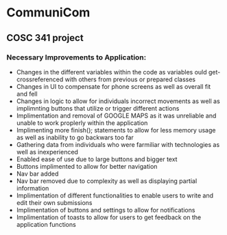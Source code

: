 # CommuniCom
## COSC 341 project
### Necessary Improvements to Application:
- Changes in the different variables within the code as variables ould get-crossreferenced with others from previous or prepared classes
- Changes in UI to compensate for phone screens as well as overall fit and fell
- Changes in logic to allow for individuals incorrect movements as well as implimnting buttons that utilize or trigger different actions
- Implimentation and removal of GOOGLE MAPS as it was unreliable and unable to work proplerly within the application
- Implimenting more finish(); statements to allow for less memory usage as well as inability to go backwars too far
- Gathering data from individuals who were farmiliar with technologies as well as inexperienced
- Enabled ease of use due to large buttons and bigger text
- Buttons implimented to allow for better navigation
- Nav bar added
- Nav bar removed due to complexity as well as displaying partial information
- Implimentation of different functionalities to enable users to write and edit their own submissions
- Implimentation of buttons and settings to allow for notifications
- Implimentation of toasts to allow for users to get feedback on the application functions
